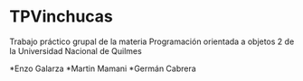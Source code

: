 # TPVinchucas
Trabajo práctico grupal de la materia Programación orientada a objetos 2 de la Universidad Nacional de Quilmes

*Enzo Galarza
*Martin Mamani
*Germán Cabrera
